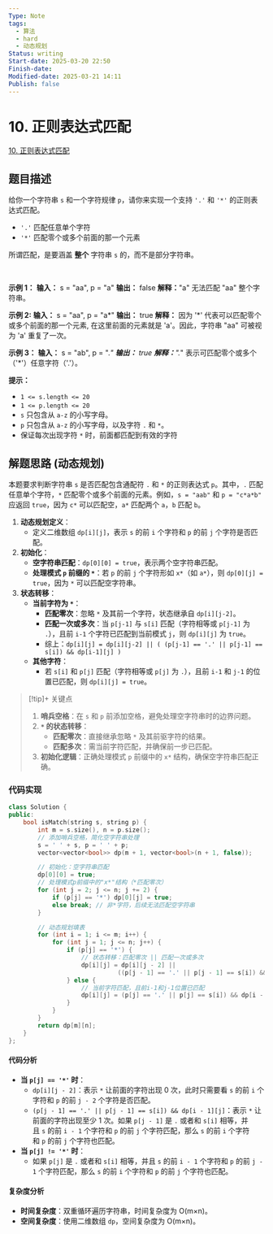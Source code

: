 ```yaml
---
Type: Note
tags:
  - 算法
  - hard
  - 动态规划
Status: writing
Start-date: 2025-03-20 22:50
Finish-date: 
Modified-date: 2025-03-21 14:11
Publish: false
---
```



# 10. 正则表达式匹配
[10. 正则表达式匹配](https://leetcode.cn/problems/regular-expression-matching/)

## 题目描述
给你一个字符串 `s` 和一个字符规律 `p`，请你来实现一个支持 `'.'` 和 `'*'` 的正则表达式匹配。

- `'.'` 匹配任意单个字符
- `'*'` 匹配零个或多个前面的那一个元素

所谓匹配，是要涵盖 **整个** 字符串 `s` 的，而不是部分字符串。

 

**示例 1：**
**输入：** s = "aa", p = "a"
**输出：** false
**解释：**"a" 无法匹配 "aa" 整个字符串。

**示例 2:**
**输入：** s = "aa", p = "a*"
**输出：** true
**解释：** 因为 '*' 代表可以匹配零个或多个前面的那一个元素, 在这里前面的元素就是 'a'。因此，字符串 "aa" 可被视为 'a' 重复了一次。

**示例 3：**
**输入：** s = "ab", p = ".*"
**输出：** true
**解释：**".*" 表示可匹配零个或多个（'*'）任意字符（'.'）。

**提示：**
- `1 <= s.length <= 20`
- `1 <= p.length <= 20`
- `s` 只包含从 `a-z` 的小写字母。
- `p` 只包含从 `a-z` 的小写字母，以及字符 `.` 和 `*`。
- 保证每次出现字符 `*` 时，前面都匹配到有效的字符

## 解题思路 (动态规划)

本题要求判断字符串 `s` 是否匹配包含通配符 `.` 和 `*` 的正则表达式 `p`。其中，`.` 匹配任意单个字符，`*` 匹配零个或多个前面的元素。例如，`s = "aab"` 和 `p = "c*a*b"` 应返回 `true`，因为 `c*` 可以匹配空，`a*` 匹配两个 `a`，`b` 匹配 `b`。


1. **动态规划定义**：
   - 定义二维数组 `dp[i][j]`，表示 `s` 的前 `i` 个字符和 `p` 的前 `j` 个字符是否匹配。
2. **初始化**：
   - **空字符串匹配**：`dp[0][0] = true`，表示两个空字符串匹配。
   - **处理模式 `p` 前缀的 `*`**：若 `p` 的前 `j` 个字符形如 `x*`（如 `a*`），则 `dp[0][j] = true`，因为 `*` 可以匹配空字符串。
3. **状态转移**：
   - **当前字符为 `*`**：
     - **匹配零次**：忽略 `*` 及其前一个字符，状态继承自 `dp[i][j-2]`。
     - **匹配一次或多次**：当 `p[j-1]` 与 `s[i]` 匹配（字符相等或 `p[j-1]` 为 `.`），且前 `i-1` 个字符已匹配到当前模式 `j`，则 `dp[i][j]` 为 `true`。
     - 综上：`dp[i][j] = dp[i][j-2] || ( (p[j-1] == '.' || p[j-1] == s[i]) && dp[i-1][j] )`
   - **其他字符**：
     - 若 `s[i]` 和 `p[j]` 匹配（字符相等或 `p[j]` 为 `.`），且前 `i-1` 和 `j-1` 的位置已匹配，则 `dp[i][j] = true`。


> [!tip]+ 关键点
> 1. **哨兵空格**：在 `s` 和 `p` 前添加空格，避免处理空字符串时的边界问题。
> 2. **`*` 的状态转移**：
>    - **匹配零次**：直接继承忽略 `*` 及其前驱字符的结果。
>    - **匹配多次**：需当前字符匹配，并确保前一步已匹配。
> 3. **初始化逻辑**：正确处理模式 `p` 前缀中的 `x*` 结构，确保空字符串匹配正确。


### 代码实现
```cpp
class Solution {
public:
    bool isMatch(string s, string p) {
        int m = s.size(), n = p.size();
        // 添加哨兵空格，简化空字符串处理
        s = ' ' + s, p = ' ' + p;
        vector<vector<bool>> dp(m + 1, vector<bool>(n + 1, false));

        // 初始化：空字符串匹配
        dp[0][0] = true;
        // 处理模式p前缀中的"x*"结构（*匹配零次）
        for (int j = 2; j <= n; j += 2) {
            if (p[j] == '*') dp[0][j] = true;
            else break; // 非*字符，后续无法匹配空字符串
        }

        // 动态规划填表
        for (int i = 1; i <= m; i++) {
            for (int j = 1; j <= n; j++) {
                if (p[j] == '*') {
                    // 状态转移：匹配零次 || 匹配一次或多次
                    dp[i][j] = dp[i][j - 2] || 
                              ((p[j - 1] == '.' || p[j - 1] == s[i]) && dp[i - 1][j]);
                } else {
                    // 当前字符匹配，且前i-1和j-1位置已匹配
                    dp[i][j] = (p[j] == '.' || p[j] == s[i]) && dp[i - 1][j - 1];
                }
            }
        }
        return dp[m][n];
    }
};
```

#### 代码分析
- **当 `p[j] == '*'` 时**：
    - `dp[i][j - 2]`：表示 `*` 让前面的字符出现 0 次，此时只需要看 `s` 的前 `i` 个字符和 `p` 的前 `j - 2` 个字符是否匹配。
    - `(p[j - 1] == '.' || p[j - 1] == s[i]) && dp[i - 1][j]`：表示 `*` 让前面的字符出现至少 1 次。如果 `p[j - 1]` 是 `.` 或者和 `s[i]` 相等，并且 `s` 的前 `i - 1` 个字符和 `p` 的前 `j` 个字符匹配，那么 `s` 的前 `i` 个字符和 `p` 的前 `j` 个字符也匹配。
- **当 `p[j] != '*'` 时**：
    - 如果 `p[j]` 是 `.` 或者和 `s[i]` 相等，并且 `s` 的前 `i - 1` 个字符和 `p` 的前 `j - 1` 个字符匹配，那么 `s` 的前 `i` 个字符和 `p` 的前 `j` 个字符也匹配。


#### 复杂度分析
- **时间复杂度**：双重循环遍历字符串，时间复杂度为 O(m×n)。
- **空间复杂度**：使用二维数组 `dp`，空间复杂度为 O(m×n)。  

